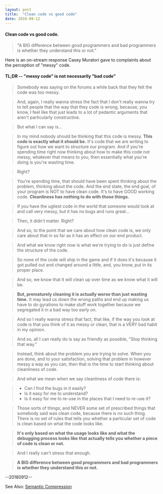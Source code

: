 ```yaml
---
layout: post
title:  "Clean code vs good code"
date: 2018-09-12
---
```


#### Clean code vs good code.

> "A BIG difference between good programmers and bad programmers is whether they understand this or not."

Here is an on-stream response Casey Muratori gave to complaints about the perception of "messy" code.

#### TL;DR -- "messy code" is not necessarily "bad code"

> Somebody was saying on the forums a while back that they felt the code was too messy.

> And, again, I really wanna stress the fact that I don't really wanna try to tell people that the way that they code is wrong, because, you know, I feel like
that just leads to a lot of pedantic arguments that aren't particularly constructive.

> But what I can say is...

> In my mind nobody should be thinking that this code is messy. **This code is exactly what it should be.** It's code that we are writing to figure out how we want to structure our program. And if you're spending time right now thinking about how to make this code not messy, whatever that means to you, then essentially what you're doing is you're wasting time.

> Right?

> You're spending time, that should have been spent thinking about the problem, thinking about the code. And the end state, the end goal, of your program is NOT to have clean code. It's to have GOOD working code. **Cleanliness has nothing to do with those things.**

> If you have the ugliest code in the world that someone would look at and call very messy, but it has no bugs and runs great...

> Then, it didn't matter. Right?

> And so, to the point that we care about how clean code is, we only care about that in so far as it has an effect on our end product.

> And what we know right now is what we're trying to do is just define the structure of the code.

> So none of the code will ship in the game and if it does it's because it got pulled out and changed around a little, and, you know, put in its proper place.

> And so, we know that it will clean up over time as we know what it will be.

> **But, prematurely cleaning it is actually worse than just wasting time.** It may lead us down the wrong paths and end up making us have to do gyrations to make stuff work together because we segregated it in a bad way too early on.

> And so I really wanna stress that fact, that like, if the way you look at code is that you think of it as messy or clean, that is a VERY bad habit in my opinion.

> And so, all I can really do is say as friendly as possible, "Stop thinking that way."

> Instead, think about the problem you are trying to solve. When you are done, and to your satisfaction, solving that problem in however messy a way as you can, then that is the time to start thinking about cleanliness of code.

> And what we mean when we say cleanliness of code there is:

> * Can I find the bugs in it easily?
> * Is it easy for me to understand?
> * Is it easy for me to re-use in the places that I need to re-use it?

> Those sorts of things; and NEVER some set of prescribed things that somebody said was clean code, because there is no such thing. There is no set of rules that tells you whether a particular set of code is clean based on what the code looks like.

> **It's only based on what the usage looks like and what the debugging process looks like that actually tells you whether a piece of code is clean or not.**

> And I really can't stress that enough.

> **A BIG difference between good programmers and bad programmers is whether they understand this or not.**

--20180912--

See Also: [Semantic Compression](https://caseymuratori.com/blog_0015)